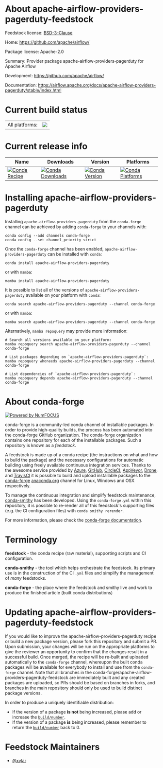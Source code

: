 About apache-airflow-providers-pagerduty-feedstock
==================================================

Feedstock license: [BSD-3-Clause](https://github.com/conda-forge/apache-airflow-providers-pagerduty-feedstock/blob/main/LICENSE.txt)

Home: https://github.com/apache/airflow/

Package license: Apache-2.0

Summary: Provider package apache-airflow-providers-pagerduty for Apache Airflow

Development: https://github.com/apache/airflow/

Documentation: https://airflow.apache.org/docs/apache-airflow-providers-pagerduty/stable/index.html

Current build status
====================


<table><tr><td>All platforms:</td>
    <td>
      <a href="https://dev.azure.com/conda-forge/feedstock-builds/_build/latest?definitionId=12051&branchName=main">
        <img src="https://dev.azure.com/conda-forge/feedstock-builds/_apis/build/status/apache-airflow-providers-pagerduty-feedstock?branchName=main">
      </a>
    </td>
  </tr>
</table>

Current release info
====================

| Name | Downloads | Version | Platforms |
| --- | --- | --- | --- |
| [![Conda Recipe](https://img.shields.io/badge/recipe-apache--airflow--providers--pagerduty-green.svg)](https://anaconda.org/conda-forge/apache-airflow-providers-pagerduty) | [![Conda Downloads](https://img.shields.io/conda/dn/conda-forge/apache-airflow-providers-pagerduty.svg)](https://anaconda.org/conda-forge/apache-airflow-providers-pagerduty) | [![Conda Version](https://img.shields.io/conda/vn/conda-forge/apache-airflow-providers-pagerduty.svg)](https://anaconda.org/conda-forge/apache-airflow-providers-pagerduty) | [![Conda Platforms](https://img.shields.io/conda/pn/conda-forge/apache-airflow-providers-pagerduty.svg)](https://anaconda.org/conda-forge/apache-airflow-providers-pagerduty) |

Installing apache-airflow-providers-pagerduty
=============================================

Installing `apache-airflow-providers-pagerduty` from the `conda-forge` channel can be achieved by adding `conda-forge` to your channels with:

```
conda config --add channels conda-forge
conda config --set channel_priority strict
```

Once the `conda-forge` channel has been enabled, `apache-airflow-providers-pagerduty` can be installed with `conda`:

```
conda install apache-airflow-providers-pagerduty
```

or with `mamba`:

```
mamba install apache-airflow-providers-pagerduty
```

It is possible to list all of the versions of `apache-airflow-providers-pagerduty` available on your platform with `conda`:

```
conda search apache-airflow-providers-pagerduty --channel conda-forge
```

or with `mamba`:

```
mamba search apache-airflow-providers-pagerduty --channel conda-forge
```

Alternatively, `mamba repoquery` may provide more information:

```
# Search all versions available on your platform:
mamba repoquery search apache-airflow-providers-pagerduty --channel conda-forge

# List packages depending on `apache-airflow-providers-pagerduty`:
mamba repoquery whoneeds apache-airflow-providers-pagerduty --channel conda-forge

# List dependencies of `apache-airflow-providers-pagerduty`:
mamba repoquery depends apache-airflow-providers-pagerduty --channel conda-forge
```


About conda-forge
=================

[![Powered by
NumFOCUS](https://img.shields.io/badge/powered%20by-NumFOCUS-orange.svg?style=flat&colorA=E1523D&colorB=007D8A)](https://numfocus.org)

conda-forge is a community-led conda channel of installable packages.
In order to provide high-quality builds, the process has been automated into the
conda-forge GitHub organization. The conda-forge organization contains one repository
for each of the installable packages. Such a repository is known as a *feedstock*.

A feedstock is made up of a conda recipe (the instructions on what and how to build
the package) and the necessary configurations for automatic building using freely
available continuous integration services. Thanks to the awesome service provided by
[Azure](https://azure.microsoft.com/en-us/services/devops/), [GitHub](https://github.com/),
[CircleCI](https://circleci.com/), [AppVeyor](https://www.appveyor.com/),
[Drone](https://cloud.drone.io/welcome), and [TravisCI](https://travis-ci.com/)
it is possible to build and upload installable packages to the
[conda-forge](https://anaconda.org/conda-forge) [anaconda.org](https://anaconda.org/)
channel for Linux, Windows and OSX respectively.

To manage the continuous integration and simplify feedstock maintenance,
[conda-smithy](https://github.com/conda-forge/conda-smithy) has been developed.
Using the ``conda-forge.yml`` within this repository, it is possible to re-render all of
this feedstock's supporting files (e.g. the CI configuration files) with ``conda smithy rerender``.

For more information, please check the [conda-forge documentation](https://conda-forge.org/docs/).

Terminology
===========

**feedstock** - the conda recipe (raw material), supporting scripts and CI configuration.

**conda-smithy** - the tool which helps orchestrate the feedstock.
                   Its primary use is in the construction of the CI ``.yml`` files
                   and simplify the management of *many* feedstocks.

**conda-forge** - the place where the feedstock and smithy live and work to
                  produce the finished article (built conda distributions)


Updating apache-airflow-providers-pagerduty-feedstock
=====================================================

If you would like to improve the apache-airflow-providers-pagerduty recipe or build a new
package version, please fork this repository and submit a PR. Upon submission,
your changes will be run on the appropriate platforms to give the reviewer an
opportunity to confirm that the changes result in a successful build. Once
merged, the recipe will be re-built and uploaded automatically to the
`conda-forge` channel, whereupon the built conda packages will be available for
everybody to install and use from the `conda-forge` channel.
Note that all branches in the conda-forge/apache-airflow-providers-pagerduty-feedstock are
immediately built and any created packages are uploaded, so PRs should be based
on branches in forks, and branches in the main repository should only be used to
build distinct package versions.

In order to produce a uniquely identifiable distribution:
 * If the version of a package **is not** being increased, please add or increase
   the [``build/number``](https://docs.conda.io/projects/conda-build/en/latest/resources/define-metadata.html#build-number-and-string).
 * If the version of a package **is** being increased, please remember to return
   the [``build/number``](https://docs.conda.io/projects/conda-build/en/latest/resources/define-metadata.html#build-number-and-string)
   back to 0.

Feedstock Maintainers
=====================

* [@xylar](https://github.com/xylar/)


